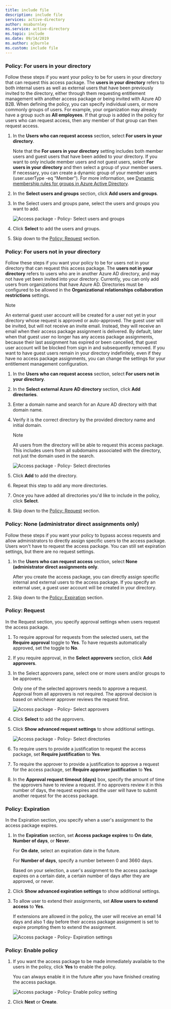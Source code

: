 ```yaml
---
title: include file
description: include file
services: active-directory
author: msaburnley
ms.service: active-directory
ms.topic: include
ms.date: 09/14/2019
ms.author: ajburnle
ms.custom: include file
---
```


### Policy: For users in your directory

Follow these steps if you want your policy to be for users in your directory that can request this access package.  The **users in your directory** refers to both internal users as well as external users that have been previously invited to the directory, either through them requesting entitlement management with another access package or being invited with Azure AD B2B. When defining the policy, you can specify individual users, or more commonly groups of users. For example, your organization may already have a group such as **All employees**.  If that group is added in the policy for users who can request access, then any member of that group can then request access.

1. In the **Users who can request access** section, select **For users in your directory**.

    Note that the **For users in your directory** setting includes both member users and guest users that have been added to your directory. If you want to only include member users and not guest users, select **For users in your directory** and then select a group of your member users. If necessary, you can create a dynamic group of your member users (user.userType -eq "Member"). For more information, see [Dynamic membership rules for groups in Azure Active Directory](../articles/active-directory/users-groups-roles/groups-dynamic-membership.md).

1. In the **Select users and groups** section, click **Add users and groups**.

1. In the Select users and groups pane, select the users and groups you want to add.

    ![Access package - Policy- Select users and groups](./media/active-directory-entitlement-management-policy/policy-select-users-groups.png)

1. Click **Select** to add the users and groups.

1. Skip down to the [Policy: Request](#policy-request) section.

### Policy: For users not in your directory

Follow these steps if you want your policy to be for users not in your directory that can request this access package. The **users not in your directory** refers to users who are in another Azure AD directory, and may not have yet been invited into your directory. Currently, you can only add users from organizations that have Azure AD. Directories must be configured to be allowed in the **Organizational relationships collaboration restrictions** settings.

> [!NOTE]
> An external guest user account will be created for a user not yet in your directory whose request is approved or auto-approved. The guest user will be invited, but will not receive an invite email. Instead, they will receive an email when their access package assignment is delivered. By default, later when that guest user no longer has any access package assignments, because their last assignment has expired or been cancelled, that guest user account will be blocked from sign in and subsequently removed. If you want to have guest users remain in your directory indefinitely, even if they have no access package assignments, you can change the settings for your entitlement management configuration.

1. In the **Users who can request access** section, select **For users not in your directory**.

1. In the **Select external Azure AD directory** section, click **Add directories**.

1. Enter a domain name and search for an Azure AD directory with that domain name.

1. Verify it is the correct directory by the provided directory name and initial domain.

    > [!NOTE]
    > All users from the directory will be able to request this access package. This includes users from all subdomains associated with the directory, not just the domain used in the search.

    ![Access package - Policy- Select directories](./media/active-directory-entitlement-management-policy/policy-select-directories.png)

1. Click **Add** to add the directory.

1. Repeat this step to add any more directories.

1. Once you have added all directories you'd like to include in the policy, click **Select**.

1. Skip down to the [Policy: Request](#policy-request) section.

### Policy: None (administrator direct assignments only)

Follow these steps if you want your policy to bypass access requests and allow administrators to directly assign specific users to the access package. Users won't have to request the access package. You can still set expiration settings, but there are no request settings.

1. In the **Users who can request access** section, select **None (administrator direct assignments only**.

    After you create the access package, you can directly assign specific internal and external users to the access package. If you specify an external user, a guest user account will be created in your directory.

1. Skip down to the [Policy: Expiration](#policy-expiration) section.

### Policy: Request

In the Request section, you specify approval settings when users request the access package.

1. To require approval for requests from the selected users, set the **Require approval** toggle to **Yes**. To have requests automatically approved, set the toggle to **No**.

1. If you require approval, in the **Select approvers** section, click **Add approvers**.

1. In the Select approvers pane, select one or more users and/or groups to be approvers.

    Only one of the selected approvers needs to approve a request. Approval from all approvers is not required. The approval decision is based on whichever approver reviews the request first.

    ![Access package - Policy- Select approvers](./media/active-directory-entitlement-management-policy/policy-select-approvers.png)

1. Click **Select** to add the approvers.

1. Click **Show advanced request settings** to show additional settings.

    ![Access package - Policy- Select directories](./media/active-directory-entitlement-management-policy/policy-advanced-request.png)

1. To require users to provide a justification to request the access package, set **Require justification** to **Yes**.

1. To require the approver to provide a justification to approve a request for the access package, set **Require approver justification** to **Yes**.

1. In the **Approval request timeout (days)** box, specify the amount of time the approvers have to review a request. If no  approvers review it in this number of days, the request expires and the user will have to submit another request for the access package.

### Policy: Expiration

In the Expiration section, you specify when a user's assignment to the access package expires.

1. In the **Expiration** section, set **Access package expires** to **On date**, **Number of days**, or **Never**.

    For **On date**, select an expiration date in the future.

    For **Number of days**, specify a number between 0 and 3660 days.

    Based on your selection, a user's assignment to the access package expires on a certain date, a certain number of days after they are approved, or never.

1. Click **Show advanced expiration settings** to show additional settings.

1. To allow user to extend their assignments, set **Allow users to extend access** to **Yes**.

    If extensions are allowed in the policy, the user will receive an email 14 days and also 1 day before their access package assignment is set to expire prompting them to extend the assignment.

    ![Access package - Policy- Expiration settings](./media/active-directory-entitlement-management-policy/policy-expiration.png)

### Policy: Enable policy

1. If you want the access package to be made immediately available to the users in the policy, click **Yes** to enable the policy.

    You can always enable it in the future after you have finished creating the access package.

    ![Access package - Policy- Enable policy setting](./media/active-directory-entitlement-management-policy/policy-enable.png)

1. Click **Next** or **Create**.
